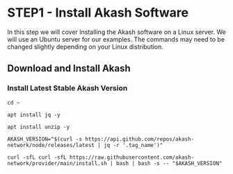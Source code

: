 # STEP1 - Install Akash Software



In this step we will cover Installing the Akash software on a Linux server.  We will use an Ubuntu server for our examples.  The commands may need to be changed slightly depending on your Linux distribution.

## Download and Install Akash

### Install Latest Stable Akash Version

```
cd ~

apt install jq -y

apt install unzip -y

AKASH_VERSION="$(curl -s https://api.github.com/repos/akash-network/node/releases/latest | jq -r '.tag_name')"

curl -sfL curl -sfL https://raw.githubusercontent.com/akash-network/provider/main/install.sh | bash | bash -s -- "$AKASH_VERSION"
```
